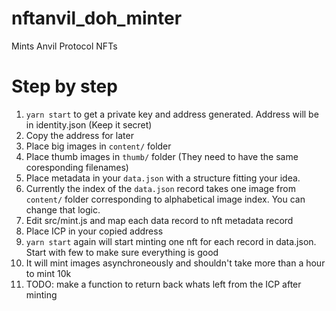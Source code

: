 # nftanvil_doh_minter
Mints Anvil Protocol NFTs

# Step by step

1) `yarn start` to get a private key and address generated. Address will be in identity.json (Keep it secret)
2) Copy the address for later
3) Place big images in `content/` folder
5) Place thumb images in `thumb/` folder (They need to have the same coresponding filenames)
6) Place metadata in your `data.json` with a structure fitting your idea. 
7) Currently the index of the `data.json` record takes one image from `content/` folder corresponding to alphabetical image index. You can change that logic.
8) Edit src/mint.js and map each data record to nft metadata record
9) Place ICP in your copied address
10) `yarn start` again will start minting one nft for each record in data.json. Start with few to make sure everything is good
11) It will mint images asynchroneously and shouldn't take more than a hour to mint 10k
12) TODO: make a function to return back whats left from the ICP after minting 

